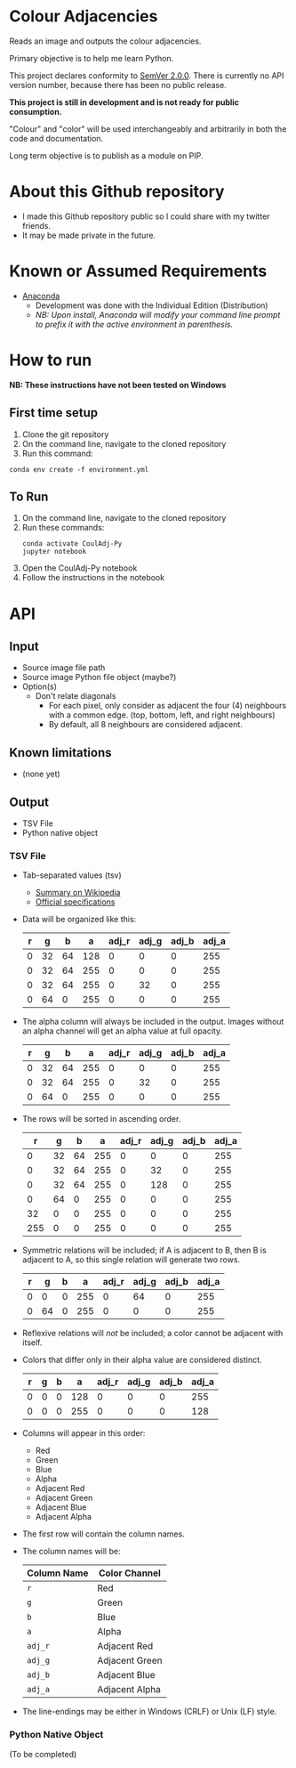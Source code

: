 # Colour Adjacencies
Reads an image and outputs the colour adjacencies.

Primary objective is to help me learn Python. 

This project declares conformity to [SemVer 2.0.0](https://semver.org/spec/v2.0.0.html).
There is currently no API version number, because there has been no public release.

**This project is still in development and is not ready for public consumption.**

"Colour" and "color" will be used interchangeably and arbitrarily in both the code
and documentation.

Long term objective is to publish as a module on PIP.

# About this Github repository

*   I made this Github repository public so I could share with my twitter friends.
*   It may be made private in the future.

# Known or Assumed Requirements

* [Anaconda](https://www.anaconda.com/products/individual)
    * Development was done with the Individual Edition (Distribution)
    * _NB: Upon install, Anaconda will modify your command line prompt to prefix
        it with the active environment in parenthesis._

# How to run

**NB: These instructions have not been tested on Windows**

## First time setup
1. Clone the git repository
1. On the command line, navigate to the cloned repository
1. Run this command:
```
conda env create -f environment.yml
```

## To Run
1. On the command line, navigate to the cloned repository
1. Run these commands:
    ```
    conda activate CoulAdj-Py
    jupyter notebook
    ```
1. Open the CoulAdj-Py notebook
1. Follow the instructions in the notebook


# API

## Input 
*   Source image file path
*   Source image Python file object (maybe?)
*   Option(s)
    * Don't relate diagonals
        * For each pixel, only consider as adjacent the four (4) neighbours with
        a common edge. (top, bottom, left, and right neighbours)
        * By default, all 8 neighbours are considered adjacent.

## Known limitations
*   (none yet)


## Output
*   TSV File
*   Python native object

### TSV File
*   Tab-separated values (tsv)
    *   [Summary on Wikipedia](https://en.wikipedia.org/wiki/Tab-separated_values) 
    *   [Official specifications](https://www.iana.org/assignments/media-types/text/tab-separated-values)

*   Data will be organized like this:

    |r  |g  |b  |a  |adj_r|adj_g|adj_b|adj_a|
    |---|---|---|---|-----|-----|-----|-----|
    |0  |32 |64 |128|0    |0    |0    |255  |
    |0  |32 |64 |255|0    |0    |0    |255  |
    |0  |32 |64 |255|0    |32   |0    |255  |
    |0  |64 |0  |255|0    |0    |0    |255  |

*   The alpha column will always be included in the output. Images without an alpha channel
will get an alpha value at full opacity.

    |r  |g  |b  |a  |adj_r|adj_g|adj_b|adj_a|
    |---|---|---|---|-----|-----|-----|-----|
    |0  |32 |64 |255|0    |0    |0    |255  |
    |0  |32 |64 |255|0    |32   |0    |255  |
    |0  |64 |0  |255|0    |0    |0    |255  |


*   The rows will be sorted in ascending order.

    |r  |g  |b  |a  |adj_r|adj_g|adj_b|adj_a|
    |---|---|---|---|-----|-----|-----|-----|
    |0  |32 |64 |255|0    |0    |0    |255  |
    |0  |32 |64 |255|0    |32   |0    |255  |
    |0  |32 |64 |255|0    |128  |0    |255  |
    |0  |64 |0  |255|0    |0    |0    |255  |
    |32 |0  |0  |255|0    |0    |0    |255  |
    |255|0  |0  |255|0    |0    |0    |255  |

*   Symmetric relations will be included;
if A is adjacent to B, then B is adjacent to A, 
so this single relation will generate two rows.

    |r  |g  |b  |a  |adj_r|adj_g|adj_b|adj_a|
    |---|---|---|---|-----|-----|-----|-----|
    |0  |0  |0  |255|0    |64   |0    |255  |
    |0  |64 |0  |255|0    |0    |0    |255  |

*   Reflexive relations will *not* be included;
a color cannot be adjacent with itself.

*   Colors that differ only in their alpha value are considered distinct.

    |r  |g  |b  |a  |adj_r|adj_g|adj_b|adj_a|
    |---|---|---|---|-----|-----|-----|-----|
    |0  |0  |0  |128|0    |0    |0    |255  |
    |0  |0  |0  |255|0    |0    |0    |128  |

*   Columns will appear in this order:
    - Red
    - Green
    - Blue
    - Alpha
    - Adjacent Red
    - Adjacent Green
    - Adjacent Blue
    - Adjacent Alpha

*   The first row will contain the column names.
*   The column names will be:

    |Column Name|Color Channel  |
    |-----------|---------------|
    | `r`       |Red            |
    | `g`       |Green          |
    | `b`       |Blue           |
    | `a`       |Alpha          |
    | `adj_r`   |Adjacent Red   |
    | `adj_g`   |Adjacent Green |
    | `adj_b`   |Adjacent Blue  |
    | `adj_a`   |Adjacent Alpha |

*   The line-endings may be either in Windows (CRLF) or Unix (LF) style.

### Python Native Object
(To be completed)